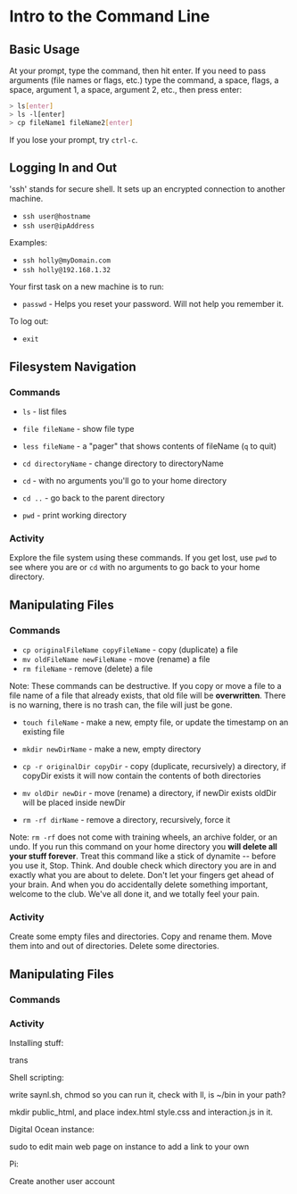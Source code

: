 # Intro to the Command Line

## Basic Usage

At your prompt, type the command, then hit enter.  If you need to pass arguments (file names or flags, etc.) type the command, a space, flags, a space, argument 1, a space, argument 2, etc., then press enter:

```bash
> ls[enter]
> ls -l[enter]
> cp fileName1 fileName2[enter]
```

If you lose your prompt, try `ctrl-c`.

## Logging In and Out

'ssh' stands for secure shell.  It sets up an encrypted connection to another machine.

- `ssh user@hostname`
- `ssh user@ipAddress`

Examples:

- `ssh holly@myDomain.com`
- `ssh holly@192.168.1.32`

Your first task on a new machine is to run:

- `passwd` - Helps you reset your password.  Will not help you remember it.

To log out:

- `exit`

## Filesystem Navigation

### Commands

- `ls` - list files
- `file fileName` - show file type
- `less fileName` - a "pager" that shows contents of fileName (`q` to quit)
- `cd directoryName` - change directory to directoryName
- `cd` - with no arguments you'll go to your home directory
- `cd ..` - go back to the parent directory

- `pwd` - print working directory

### Activity

Explore the file system using these commands.  If you get lost, use `pwd` to see where you are or `cd` with no arguments to go back to your home directory.

## Manipulating Files

### Commands

- `cp originalFileName copyFileName` - copy (duplicate) a file
- `mv oldFileName newFileName` - move (rename) a file
- `rm fileName` - remove (delete) a file

Note: These commands can be destructive.  If you copy or move a file to a file name of a file that already exists, that old file will be **overwritten**.  There is no warning, there is no trash can, the file will just be gone. 

- `touch fileName` - make a new, empty file, or update the timestamp on an existing file
- `mkdir newDirName` - make a new, empty directory

- `cp -r originalDir copyDir` - copy (duplicate, recursively) a directory, if copyDir exists it will now contain the contents of both directories
- `mv oldDir newDir` - move (rename) a directory, if newDir exists oldDir will be placed inside newDir
- `rm -rf dirName` - remove a directory, recursively, force it

Note:  `rm -rf` does not come with training wheels, an archive folder, or an undo.  If you run this command on your home directory you **will delete all your stuff forever**.  Treat this command like a stick of dynamite -- before you use it, Stop.  Think.  And double check which directory you are in and exactly what you are about to delete.  Don't let your fingers get ahead of your brain.  And when you do accidentally delete something important, welcome to the club.  We've all done it, and we totally feel your pain.

### Activity

Create some empty files and directories.  Copy and rename them.  Move them into and out of directories.  Delete some directories.

## Manipulating Files

### Commands
### Activity

Installing stuff:

trans


Shell scripting:

write saynl.sh, chmod so you can run it, check with ll, is ~/bin in your path?

mkdir public_html, and place index.html style.css and interaction.js in it.

Digital Ocean instance:

sudo to edit main web page on instance to add a link to your own

Pi:

Create another user account
